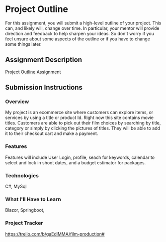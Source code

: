 # Project Outline
For this assignment, you will submit a high-level outline of your project. This can, and likely will, change over time. In particular, your mentor will provide direction and feedback to help sharpen your ideas. So don't worry if you feel unsure about some aspects of the outline or if you have to change some things later.

## Assignment Description
[Project Outline Assignment](https://education.launchcode.org/liftoff/modules/assignments/project-outline)

## Submission Instructions

### Overview
My project is an ecommerce site where customers can explore items, or services by using a title or product Id.  Right now this site contains movie titles. Customers are able to  pick out their film choices by searching by title, category or simply by clicking the pictures of titles. They will be able to add it to their checkout cart and make a payment.
### Features
Features will include User Login, profile, seach for keywords, calendar to select and lock in shoot dates, and a budget estimator for packages.
### Technologies
C#, MySql
### What I'll Have to Learn
Blazor, Springboot,
### Project Tracker
https://trello.com/b/gaEdlMMA/film-production#
